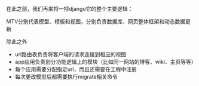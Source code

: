 在此之前，我们再来捋一捋django它的整个主要逻辑：

MTV分别代表模型、模板和视图，分别负责数据库、网页整体框架和动态数据更新

除此之外
  + url路由表负责将客户端的请求连接到相应的视图
  + app应用负责划分功能逻辑上的模块（比如同一网站的博客、wiki、主页等等）
  + 每个应用需要分配指定url，而且还需要在工程中注册
  + 每次更改模型后都需要执行migrate相关命令


